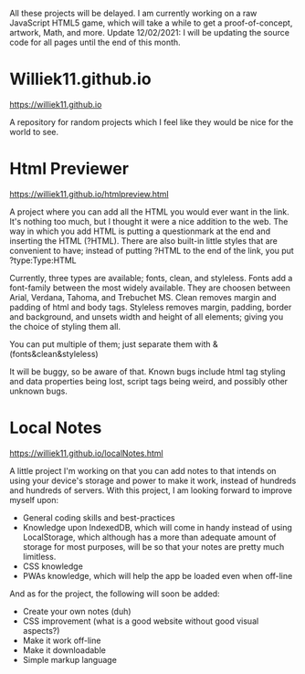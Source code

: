 All these projects will be delayed. I am currently working on a raw JavaScript HTML5 game, which will take a while to get a proof-of-concept, artwork, Math, and more.
Update 12/02/2021: I will be updating the source code for all pages until the end of this month.

# Williek11.github.io
https://williek11.github.io

A repository for random projects which I feel like they would be nice for the world to see.

# Html Previewer
https://williek11.github.io/htmlpreview.html

A project where you can add all the HTML you would ever want in the link. It's nothing too much, but I thought it were a nice addition to the web.
The way in which you add HTML is putting a questionmark at the end and inserting the HTML (?HTML).
There are also built-in little styles that are convenient to have; instead of putting ?HTML to the end of the link, you put ?type:Type:HTML

Currently, three types are available; fonts, clean, and styleless.
Fonts add a font-family between the most widely available. They are choosen between Arial, Verdana, Tahoma, and Trebuchet MS.
Clean removes margin and padding of html and body tags.
Styleless removes margin, padding, border and background, and unsets width and height of all elements; giving you the choice of styling them all.

You can put multiple of them; just separate them with & (fonts&clean&styleless)

It will be buggy, so be aware of that. Known bugs include html tag styling and data properties being lost, script tags being weird, and possibly other unknown bugs.

# Local Notes
https://williek11.github.io/localNotes.html

A little project I'm working on that you can add notes to that intends on using your device's storage and power to make it work, instead of hundreds and hundreds of servers. With this project, I am looking forward to improve myself upon:
* General coding skills and best-practices
* Knowledge upon IndexedDB, which will come in handy instead of using LocalStorage, which although has a more than adequate amount of storage for most purposes, will be so that your notes are pretty much limitless.
* CSS knowledge
* PWAs knowledge, which will help the app be loaded even when off-line

And as for the project, the following will soon be added:

* Create your own notes (duh)
* CSS improvement (what is a good website without good visual aspects?)
* Make it work off-line
* Make it downloadable
* Simple markup language
